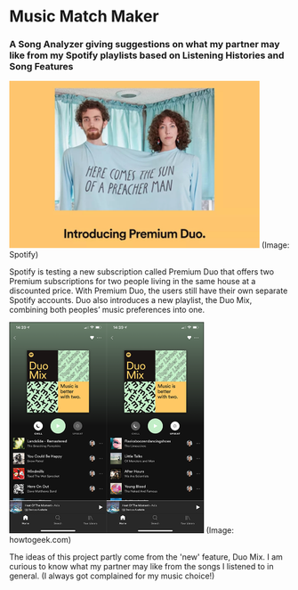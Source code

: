 # Music Match Maker
### A Song Analyzer giving suggestions on what my partner may like from my Spotify playlists based on Listening Histories and Song Features

<img src="img/spotify_duo.jpg" width="450">
(Image: Spotify)   

Spotify is testing a new subscription called Premium Duo that offers two Premium subscriptions for two people living in the same house at a discounted price. With Premium Duo, the users still have their own separate Spotify accounts. Duo also introduces a new playlist, the Duo Mix, combining both peoples’ music preferences into one. </p>

<img src="img/mix.png" width="350">
(Image: howtogeek.com)   

  
The ideas of this project partly come from the 'new' feature, Duo Mix. I am curious to know what my partner may like from the songs I listened to in general. (I always got complained for my music choice!) 
